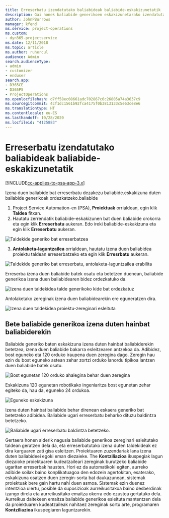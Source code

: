 ```yaml
---
title: Erreserbatu izendatutako baliabideak baliabide-eskakizunetatik
description: Gai honek baliabide generikoen eskakizunetarako izendatutako baliabideei buruzko informazioa eskaintzen du.
author: JohnPBurrows
manager: kfend
ms.service: project-operations
ms.custom:
- dyn365-projectservice
ms.date: 12/11/2018
ms.topic: article
ms.author: ruhercul
audience: Admin
search.audienceType:
- admin
- customizer
- enduser
search.app:
- D365CE
- D365PS
- ProjectOperations
ms.openlocfilehash: d7ff58ec08661adc702867c6c26805a74a3637c9
ms.sourcegitcommit: 4cf1dc1561b92fca4175f0b3813133c5e63ce8e6
ms.translationtype: HT
ms.contentlocale: eu-ES
ms.lasthandoff: 10/28/2020
ms.locfileid: "4125883"
---
```

# <a name="book-named-resources-from-resource-requirements"></a>Erreserbatu izendatutako baliabideak baliabide-eskakizunetatik

[!INCLUDE[cc-applies-to-psa-app-3.x](../includes/cc-applies-to-psa-app-3x.md)]

Izena duen baliabide bat erreserbatu dezakezu baliabide.eskakizuna duten baliabide generikoak ordezkatzeko.baliabide

1. Project Service Automation-en (PSA), **Proiektuak** orrialdean, egin klik **Taldea** fitxan.
2. Hautatu zerrendatik baliabide-eskakizunen bat duen baliabide orokorra eta egin klik **Erreserbatu** aukeran. Edo ireki baliabide-eskakizuna eta egin klik **Erreserbatu** aukeran.


![Taldekide generiko bat erreserbatzea](media/RM-how-to-14.png)


3. **Antolaketa-laguntzailea** orrialdean, hautatu izena duen baliabidea proiektu taldean erreserbatzeko eta egin klik **Erresrbatu** aukeran.

![Taldekide generiko bat erreserbatu, antolaketa-laguntzailea erabilita](media/RM-how-to-15.png)

Erreserba izena duen baliabide batek osatu eta betetzen duenean, baliabide generikoa izena duen baliabidearen bidez ordezkatuko da.

![Izena duen taldekidea talde generikoko kide bat ordezkatuz](media/RM-how-to-16.png)

Antolaketako zereginak izena duen baliabidearekin ere eguneratzen dira.

![Izena duen taldekidea proiektu-zereginari esleituta](media/RM-how-to-17.png)

## <a name="fulfill-a-generic-resource-with-multiple-named-resources"></a>Bete baliabide generikoa izena duten hainbat baliabiderekin
Baliabide generiko baten eskakizuna izena duten hainbat baliabiderekin betetzea, izena duen baliabide bakarra esleitzearen antzekoa da. Adibidez, bost eguneko eta 120 orduko iraupena duen zeregina dago. Zeregin hau ezin du bost eguneko astean zehar zortzi orduko lanordu tipikoa lantzen duen baliabide batek osatu. 

![Bost egunetan 120 orduko ahalegina behar duen zeregina](media/RM-how-to-21.png)

Eskakizuna 120 egunetan robotikako ingeniaritza bost egunetan zehar egiteko da, hau da, eguneko 24 ordukoa.

![Eguneko eskakizuna](media/RM-how-to-22.png)

Izena duten hainbat baliabide behar direnean eskaera generiko bat betetzeko adibidea. Baliabide ugari erreserbatu beharko dituzu baldintza betetzeko.

![Baliabide ugari erreserbatu baldintza betetzeko.](media/RM-how-to-23.png)

Gertaera honen alderik nagusia baliabide generikoa zereginari esleitutako taldean geratzen dela da, eta erreserbatutako izena duten taldekideak ez dira karguaren zati gisa esleitzen. Proiektuaren zuzendariak lana izena duten baliabideei egoki eman diezaieke. The **Kontziliazioa** ikuspegiak lagun diezaioke proiektuaren kudeatzaileari zereginak burutzeko baliabide ugaritan erreserbak hausten. Hori ez da automatikoki egiten, aurreko adibide soilak baino konplikatuagoa den edozein agertokitan, esaterako, eskakizuna osatzen duen zeregin-sorta bat daukazunean, sistemak proiektuak bere gain hartu nahi duen asmoa. Sistemak ezin duenez intentzioa ulertu, posible da suposizioak aurreikusitakoa baino desberdinak izango direla eta aurreikusitako emaitza okerra edo ezustea gertatuko dela. Aurreikus daitekeen emaitza baliabide generikoa esleituta mantentzen dela da proiektuaren kudeatzaileak nahitaez zereginak sortu arte, programaren **Kontziliazioa** ikuspegiaren laguntzarekin.


